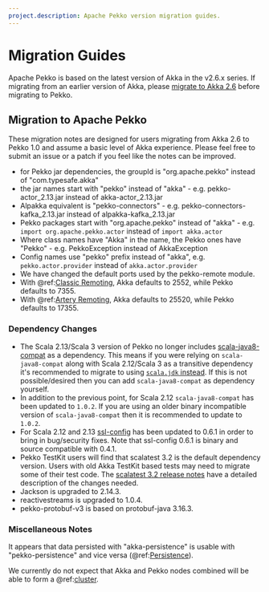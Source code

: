 ```yaml
---
project.description: Apache Pekko version migration guides.
---
```

# Migration Guides

Apache Pekko is based on the latest version of Akka in the v2.6.x series. If migrating from an earlier version of Akka, 
please [migrate to Akka 2.6](https://doc.akka.io/docs/akka/current/project/migration-guides.html) before migrating to Pekko.

## Migration to Apache Pekko

These migration notes are designed for users migrating from Akka 2.6 to Pekko 1.0 and assume a basic level of Akka experience. Please feel free to submit an issue or a patch if you feel like the notes can be improved.

* for Pekko jar dependencies, the groupId is "org.apache.pekko" instead of "com.typesafe.akka"
* the jar names start with "pekko" instead of "akka" - e.g. pekko-actor_2.13.jar instead of akka-actor_2.13.jar 
* Alpakka equivalent is "pekko-connectors" - e.g. pekko-connectors-kafka_2.13.jar instead of alpakka-kafka_2.13.jar
* Pekko packages start with "org.apache.pekko" instead of "akka" - e.g. `import org.apache.pekko.actor` instead of `import akka.actor`
* Where class names have "Akka" in the name, the Pekko ones have "Pekko" - e.g. PekkoException instead of AkkaException
* Config names use "pekko" prefix instead of "akka", e.g. `pekko.actor.provider` instead of `akka.actor.provider`
* We have changed the default ports used by the pekko-remote module.
* With @ref:[Classic Remoting](../remoting.md), Akka defaults to 2552, while Pekko defaults to 7355.
* With @ref:[Artery Remoting](../remoting-artery.md), Akka defaults to 25520, while Pekko defaults to 17355.

### Dependency Changes
* The Scala 2.13/Scala 3 version of Pekko no longer includes [scala-java8-compat](https://github.com/scala/scala-java8-compat)
  as a dependency. This means if you were relying on `scala-java8-compat` along with Scala 2.12/Scala 3 as a transitive 
  dependency it's recommended to migrate to using [`scala.jdk` instead](https://github.com/scala/scala-java8-compat#do-you-need-this).
  If this is not possible/desired then you can add `scala-java8-compat` as dependency yourself.
* In addition to the previous point, for Scala 2.12 `scala-java8-compat` has been updated to `1.0.2`. If you are using
  an older binary incompatible version of `scala-java8-compat` then it is recommended to update to `1.0.2`.
* For Scala 2.12 and 2.13 [ssl-config](https://github.com/lightbend/ssl-config) has been updated to 0.6.1 in order
  to bring in bug/security fixes. Note that ssl-config 0.6.1 is binary and source compatible with 0.4.1.
* Pekko TestKit users will find that scalatest 3.2 is the default dependency version. Users with old Akka TestKit based tests may need
  to migrate some of their test code. The [scalatest 3.2 release notes](https://www.scalatest.org/release_notes/3.2.0) have a detailed
  description of the changes needed.   
* Jackson is upgraded to 2.14.3.
* reactivestreams is upgraded to 1.0.4.
* pekko-protobuf-v3 is based on protobuf-java 3.16.3.

### Miscellaneous Notes

It appears that data persisted with "akka-persistence" is usable with "pekko-persistence" and vice versa (@ref:[Persistence](../persistence.md)).

We currently do not expect that Akka and Pekko nodes combined will be able to form a @ref:[cluster](../cluster-usage.md).
